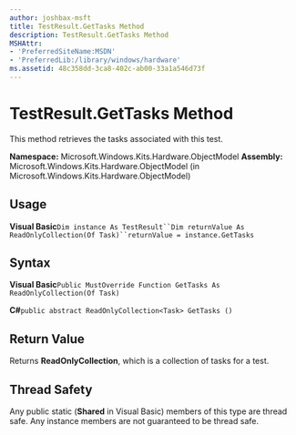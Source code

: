 ```yaml
---
author: joshbax-msft
title: TestResult.GetTasks Method
description: TestResult.GetTasks Method
MSHAttr:
- 'PreferredSiteName:MSDN'
- 'PreferredLib:/library/windows/hardware'
ms.assetid: 48c358dd-3ca8-402c-ab00-33a1a546d73f
---
```


# TestResult.GetTasks Method


This method retrieves the tasks associated with this test.

**Namespace:** Microsoft.Windows.Kits.Hardware.ObjectModel **Assembly:** Microsoft.Windows.Kits.Hardware.ObjectModel (in Microsoft.Windows.Kits.Hardware.ObjectModel)

## Usage


**Visual Basic**`Dim instance As TestResult``Dim returnValue As ReadOnlyCollection(Of Task)``returnValue = instance.GetTasks`

## Syntax


**Visual Basic**`Public MustOverride Function GetTasks As ReadOnlyCollection(Of Task)`

**C#**`public abstract ReadOnlyCollection<Task> GetTasks ()`

## Return Value


Returns **ReadOnlyCollection**, which is a collection of tasks for a test.

## Thread Safety


Any public static (**Shared** in Visual Basic) members of this type are thread safe. Any instance members are not guaranteed to be thread safe.

 

 






